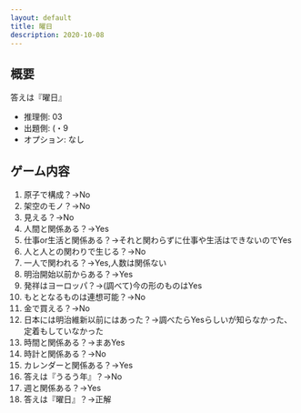 ```yaml
---
layout: default
title: 曜日
description: 2020-10-08
---
```


## 概要

答えは『曜日』

- 推理側: 03
- 出題側: (・9
- オプション: なし

## ゲーム内容

1. 原子で構成？→No
2. 架空のモノ？→No
3. 見える？→No
4. 人間と関係ある？→Yes
5. 仕事or生活と関係ある？→それと関わらずに仕事や生活はできないのでYes
6. 人と人との関わりで生じる？→No
7. 一人で関われる？→Yes,人数は関係ない
8. 明治開始以前からある？→Yes
9. 発祥はヨーロッパ？→(調べて)今の形のものはYes
10. もととなるものは連想可能？→No
11. 金で買える？→No
12. 日本には明治維新以前にはあった？→調べたらYesらしいが知らなかった、定着もしていなかった
13. 時間と関係ある？→まあYes
14. 時計と関係ある？→No
15. カレンダーと関係ある？→Yes
16. 答えは『うるう年』？→No
17. 週と関係ある？→Yes
18. 答えは『曜日』？→正解
